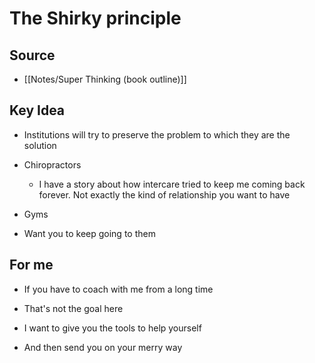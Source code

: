 # The Shirky principle

## Source
- [[Notes/Super Thinking (book outline)]]

## Key Idea
- Institutions will try to preserve the problem to which they are the solution 

- Chiropractors
	- I have a story about how intercare tried to keep me coming back forever. Not exactly the kind of relationship you want to have
- Gyms 
- Want you to keep going to them

## For me
- If you have to coach with me from a long time
- That's not the goal here

- I want to give you the tools to help yourself 
- And then send you on your merry way

